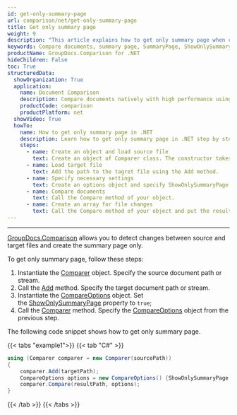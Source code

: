 ```yaml
---
id: get-only-summary-page
url: comparison/net/get-only-summary-page
title: Get only summary page
weight: 9
description: "This article explains how to get only summary page when comparing documents with GroupDocs.Comparison for .NET."
keywords: Compare documents, summary page, SummaryPage, ShowOnlySummaryPage
productName: GroupDocs.Comparison for .NET
hideChildren: False
toc: True
structuredData:
  showOrganization: True
  application:
    name: Document Comparison
    description: Compare documents natively with high performance using C# language and GroupDocs.Comparison for .NET
    productCode: comparison
    productPlatform: net
  showVideo: True
  howTo:
    name: How to get only summary page in .NET
    description: Learn how to get only summary page in .NET step by step
    steps:
      - name: Create an object and load source file
        text: Create an object of Comparer class. The constructor takes the source file path parameter. You may specify absolute or relative file path as per your requirements.
      - name: Load target file
        text: Add the path to the tagret file using the Add method.
      - name: Specify necessary settings
        text: Create an options object and specify ShowOnlySummaryPage of true value.
      - name: Compare documents
        text: Call the Compare method of your object.
      - name: Create an array for file changes
        text: Call the Compare method of your object and put the resulting file path parameter and compare options parameter.
---
```


---

[GroupDocs.Comparison](https://products.groupdocs.com/comparison/net) allows you to detect changes between source and target files and create the summary page only.

To get only summary page, follow these steps:

1.  Instantiate the [Comparer](https://reference.groupdocs.com/net/comparison/groupdocs.comparison/comparer) object. Specify the source document path or stream.
2.  Call the [Add](https://reference.groupdocs.com/net/comparison/groupdocs.comparison/comparer/methods/add/index) method. Specify the target document path or stream.
3.  Instantiate the [CompareOptions](https://reference.groupdocs.com/net/comparison/groupdocs.comparison.options/compareoptions) object. Set the [ShowOnlySummaryPage](https://reference.groupdocs.com/comparison/net/groupdocs.comparison.options/compareoptions/properties/showonlysummarypage) property to `true`;
4.  Call the [Comparer](https://reference.groupdocs.com/net/comparison/groupdocs.comparison/comparer) method. Specify the [CompareOptions](https://reference.groupdocs.com/net/comparison/groupdocs.comparison.options/compareoptions) object from the previous step.

The following code snippet shows how to get only summary page.

{{< tabs "example1">}}
{{< tab "C#" >}}
```csharp
using (Comparer comparer = new Comparer(sourcePath))
{
	comparer.Add(targetPath);
	CompareOptions options = new CompareOptions() {ShowOnlySummaryPage = true};
    comparer.Compare(resultPath, options);
}
```
{{< /tab >}}
{{< /tabs >}}